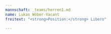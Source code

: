 ```yaml
---
mannschaft: _teams/herren1.md
name: Lukas Wöber-Vacant
freitext: "<strong>Position:</strong> Libero"

---
```

